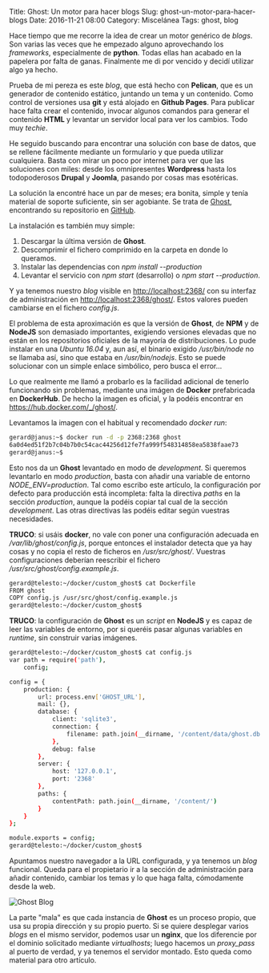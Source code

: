 Title: Ghost: Un motor para hacer blogs
Slug: ghost-un-motor-para-hacer-blogs
Date: 2016-11-21 08:00
Category: Miscelánea
Tags: ghost, blog



Hace tiempo que me recorre la idea de crear un motor genérico de *blogs*. Son varias las veces que he empezado alguno aprovechando los *frameworks*, especialmente de **python**. Todas ellas han acabado en la papelera por falta de ganas. Finalmente me di por vencido y decidí utilizar algo ya hecho.

Prueba de mi pereza es este *blog*, que está hecho con **Pelican**, que es un generador de contenido estático, juntando un tema y un contenido. Como control de versiones usa **git** y está alojado en **Github Pages**. Para publicar hace falta crear el contenido, invocar algunos comandos para generar el contenido **HTML** y levantar un servidor local para ver los cambios. Todo muy *techie*.

He seguido buscando para encontrar una solución con base de datos, que se rellene fácilmente mediante un formulario y que pueda utilizar cualquiera. Basta con mirar un poco por internet para ver que las soluciones con miles: desde los omnipresentes **Wordpress** hasta los todopoderosos **Drupal** y **Joomla**, pasando por cosas mas esotéricas.

La solución la encontré hace un par de meses; era bonita, simple y tenía material de soporte suficiente, sin ser agobiante. Se trata de [Ghost](https://ghost.org/), encontrando su repositorio en [GitHub](https://github.com/TryGhost/Ghost).

La instalación es también muy simple:

1. Descargar la última versión de **Ghost**.
2. Descomprimir el fichero comprimido en la carpeta en donde lo queramos.
3. Instalar las dependencias con *npm install --production*
4. Levantar el servicio con *npm start* (desarrollo) o *npm start --production*.

Y ya tenemos nuestro *blog* visible en <http://localhost:2368/> con su interfaz de administración en <http://localhost:2368/ghost/>. Estos valores pueden cambiarse en el fichero *config.js*.

El problema de esta aproximación es que la versión de **Ghost**, de **NPM** y de **NodeJS** son demasiado importantes, exigiendo versiones elevadas que no están en los repositorios oficiales de la mayoría de distribuciones. Lo pude instalar en una *Ubuntu 16.04* y, aun así, el binario exigido */usr/bin/node* no se llamaba así, sino que estaba en */usr/bin/nodejs*. Esto se puede solucionar con un simple enlace simbólico, pero busca el error...

Lo que realmente me llamó a probarlo es la facilidad adicional de tenerlo funcionando sin problemas, mediante una imágen de **Docker** prefabricada en **DockerHub**. De hecho la imagen es oficial, y la podéis encontrar en <https://hub.docker.com/_/ghost/>.

Levantamos la imagen con el habitual y recomendado *docker run*:

```bash
gerard@janus:~$ docker run -d -p 2368:2368 ghost
6a0d4ed51f2b7c04b7b0c54cac44256d12fe7fa999f548314858ea5838faae73
gerard@janus:~$ 
```

Esto nos da un **Ghost** levantado en modo de *development*. Si queremos levantarlo en modo *production*, basta con añadir una variable de entorno *NODE_ENV=production*. Tal como escribo este artículo, la configuración por defecto para producción está incompleta: falta la directiva *paths* en la sección *production*, aunque la podéis copiar tal cual de la sección *development*. Las otras directivas las podéis editar según vuestras necesidades.

**TRUCO**: si usáis **docker**, no vale con poner una configuración adecuada en */var/lib/ghost/config.js*, porque entonces el instalador detecta que ya hay cosas y no copia el resto de ficheros en */usr/src/ghost/*. Vuestras configuraciones deberían reescribir el fichero */usr/src/ghost/config.example.js*.

```bash
gerard@telesto:~/docker/custom_ghost$ cat Dockerfile 
FROM ghost
COPY config.js /usr/src/ghost/config.example.js
gerard@telesto:~/docker/custom_ghost$ 
```

**TRUCO**: la configuración de **Ghost** es un *script* en **NodeJS** y es capaz de leer las variables de entorno, por si queréis pasar algunas variables en *runtime*, sin construir varias imágenes.

```bash
gerard@telesto:~/docker/custom_ghost$ cat config.js 
var path = require('path'),
    config;

config = {
    production: {
        url: process.env['GHOST_URL'],
        mail: {},
        database: {
            client: 'sqlite3',
            connection: {
                filename: path.join(__dirname, '/content/data/ghost.db')
            },
            debug: false
        },
        server: {
            host: '127.0.0.1',
            port: '2368'
        },
        paths: {
            contentPath: path.join(__dirname, '/content/')
        }
    }
};

module.exports = config;
gerard@telesto:~/docker/custom_ghost$ 
```

Apuntamos nuestro navegador a la URL configurada, y ya tenemos un *blog* funcional. Queda para el propietario ir a la sección de administración para añadir contenido, cambiar los temas y lo que haga falta, cómodamente desde la web.

![Ghost Blog]({static}/images/ghost_blog.jpg)

La parte "mala" es que cada instancia de **Ghost** es un proceso propio, que usa su propia dirección y su propio puerto. Si se quiere desplegar varios *blogs* en el mismo servidor, podemos usar un **nginx**, que los diferencie por el dominio solicitado mediante *virtualhosts*; luego hacemos un *proxy_pass* al puerto de verdad, y ya tenemos el servidor montado. Esto queda como material para otro artículo.

